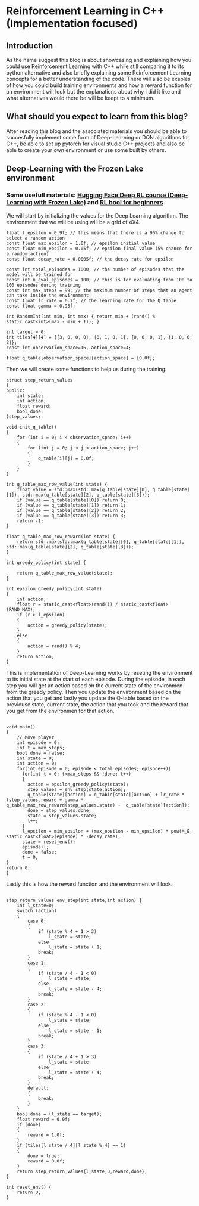 # Reinforcement Learning in C++ (Implementation focused)

## Introduction

As the name suggest this blog is about showcasing and explaining how you could use Reinforcement Learning with C++ while still comparing it to its python alternative and also briefly explaining some Reinforcement Learning concepts for a better understanding of the code. There will also be exaples of how you could build training environments and how a reward function for an environment will look but the explanations about why I did it like and what alternatives would there be will be keept to a minimum.

## What should you expect to learn from this blog?

After reading this blog and the associated materials you should be able to succesfully implement some form of Deep-Learning or DQN algorithms for C++, be able to set up pytorch for visual studio C++ projects and also be able to create your own environment or use some built by others.

## Deep-Learning with the Frozen Lake environment

### Some usefull materials: [Hugging Face Deep RL course (Deep-Learning with Frozen Lake)](https://huggingface.co/learn/deep-rl-course/unit2/hands-on) and [RL bool for beginners](http://incompleteideas.net/book/RLbook2020.pdf)


We will start by initializing the values for the Deep Learning algorithm. The environment that we will be using will be a grid of 4X4.
```
float l_epsilon = 0.9f; // this means that there is a 90% change to select a random action
const float max_epsilon = 1.0f; // epsilon initial value
const float min_epsilon = 0.05f; // epsilon final value (5% chance for a random action)
const float decay_rate = 0.0005f; // the decay rate for epsilon

const int total_episodes = 1000; // the number of episodes that the model will be trained for
const int n_eval_episodes = 100; // this is for evaluating from 100 to 100 episodes during training
const int max_steps = 99; // the maximum number of steps that an agent can take inside the environment
const float lr_rate = 0.7f; // the learning rate for the Q table
const float gamma = 0.95f;

int RandomInt(int min, int max) { return min + (rand() % static_cast<int>(max - min + 1)); }

int target = 0;
int tiles[4][4] = {{3, 0, 0, 0}, {0, 1, 0, 1}, {0, 0, 0, 1}, {1, 0, 0, 2}};
const int observation_space=16, action_space=4;

float q_table[observation_space][action_space] = {0.0f};
```
Then we will create some functions to help us during the training.

```
struct step_return_values
{
public:
    int state;
    int action;
    float reward;
    bool done;
}step_values;

void init_q_table()
{
    for (int i = 0; i < observation_space; i++)
    {
        for (int j = 0; j < j < action_space; j++)
        {
            q_table[i][j] = 0.0f;
        }
    }
}

int q_table_max_row_value(int state) {
    float value = std::max(std::max(q_table[state][0], q_table[state][1]), std::max(q_table[state][2], q_table[state][3]));
    if (value == q_table[state][0]) return 0;
    if (value == q_table[state][1]) return 1;
    if (value == q_table[state][2]) return 2;
    if (value == q_table[state][3]) return 3;
    return -1;
}

float q_table_max_row_reward(int state) {
    return std::max(std::max(q_table[state][0], q_table[state][1]), std::max(q_table[state][2], q_table[state][3]));
}

int greedy_policy(int state) {

    return q_table_max_row_value(state);
}

int epsilon_greedy_policy(int state)
{
    int action;
    float r = static_cast<float>(rand()) / static_cast<float>(RAND_MAX);
    if (r > l_epsilon)
    {
        action = greedy_policy(state);
    }
    else
    {
        action = rand() % 4;
    }
    return action;
}
```


This is implementation of Deep-Learning works by reseting the environment to its initial state at the start of each episode.
During the episode, in each step you will get an action based on the current state of the environmen from the greedy policy. Then you update the environment based on the action that you get and lastly you update the Q-table based on the previouse state, current state, the action that you took and the reward that you get from the environmen for that action.
```

void main()
{
    // Move player
    int episode = 0;
    int t = max_steps;
    bool done = false;
    int state = 0;
    int action = 0; 
    for(int episode = 0; episode < total_episodes; episode++){
      for(int t = 0; t<max_steps && !done; t++)
      {
        action = epsilon_greedy_policy(state);
        step_values = env_step(state,action);
        q_table[state][action] = q_table[state][action] + lr_rate * (step_values.reward + gamma * q_table_max_row_reward(step_values.state) -  q_table[state][action]);
        done = step_values.done;
        state = step_values.state;
        t++;
      }
      l_epsilon = min_epsilon + (max_epsilon - min_epsilon) * pow(M_E, static_cast<float>(episode) * -decay_rate);
      state = reset_env();
      episode++;
      done = false;
      t = 0;
}
return 0;
}
```

Lastly this is how the reward function and the environment will look.

```

step_return_values env_step(int state,int action) {
    int l_state=0;
    switch (action)
    {
        case 0:
        {
            if (state % 4 + 1 > 3)
                l_state = state;
            else
                l_state = state + 1;
            break;
        }
        case 1:
        {
            if (state / 4 - 1 < 0)
                l_state = state;
            else
                l_state = state - 4;
            break;
        }
        case 2:
        {
            if (state % 4 - 1 < 0)
                l_state = state;
            else
                l_state = state - 1;
            break;
        }
        case 3:
        {
            if (state / 4 + 1 > 3)
                l_state = state;
            else
                l_state = state + 4;
            break;
        }
        default:
        {
            break;
        }
    }
    bool done = (l_state == target);
    float reward = 0.0f;
    if (done)
    {
        reward = 1.0f;
    }
    if (tiles[l_state / 4][l_state % 4] == 1)
    {
        done = true;
        reward = 0.0f;
    }
    return step_return_values{l_state,0,reward,done};
}

int reset_env() {
    return 0;
}

```
